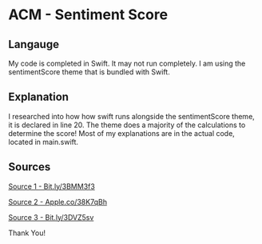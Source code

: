 # ACM - Sentiment Score

## Langauge

My code is completed in Swift. It may not run completely. I am using the sentimentScore theme that is bundled with Swift.

## Explanation
I researched into how how swift runs alongside the sentimentScore theme, it is declared in line 20. The theme does a majority of the calculations to determine the score! Most of my explanations are in the actual code, located in main.swift.


## [](https://github.com/ACM-Research/Coding-Challenge-S21#question-one)Sources


[Source 1 - Bit.ly/3BMM3f3](https://bit.ly/3BMM3f3) 

[Source 2 - Apple.co/38K7qBh](https://apple.co/38K7qBh) 

[Source 3 - Bit.ly/3DVZ5sv](https://bit.ly/3DVZ5sv) 

Thank You!

